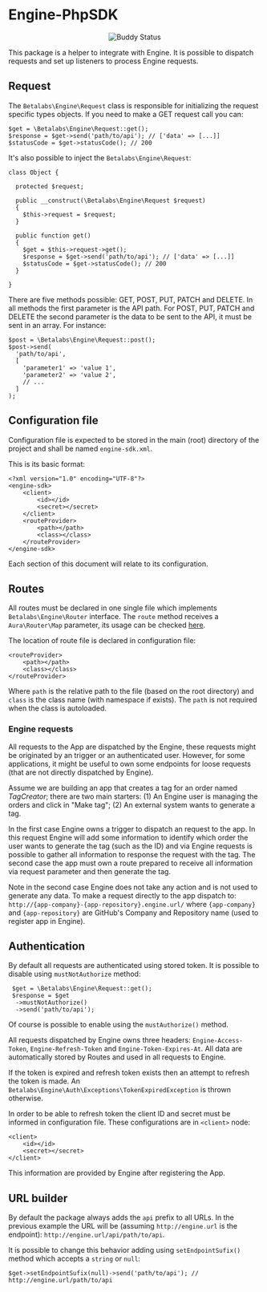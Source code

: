 # Engine-PhpSDK

<p align="center">
<img src="https://app.buddy.works/betalabs/engine-phpsdk/pipelines/pipeline/59763/badge.svg?token=7694a41867a494d5be5dd61a675f7e43fc18c053ab9c6091a392ce111cd03de5" alt="Buddy Status"/>
</p>

This package is a helper to integrate with Engine. It is possible to dispatch requests and set up listeners to process Engine requests.

## Request

The ```Betalabs\Engine\Request``` class is responsible for initializing the request specific types objects. If you need to make a GET request call you can:

```
$get = \Betalabs\Engine\Request::get();
$response = $get->send('path/to/api'); // ['data' => [...]]
$statusCode = $get->statusCode(); // 200
```

It's also possible to inject the ```Betalabs\Engine\Request```:

```
class Object {

  protected $request;
  
  public __construct(\Betalabs\Engine\Request $request)
  {
    $this->request = $request;
  }
  
  public function get()
  {
    $get = $this->request->get();
    $response = $get->send('path/to/api'); // ['data' => [...]]
    $statusCode = $get->statusCode(); // 200
  }

}
```
There are five methods possible: GET, POST, PUT, PATCH and DELETE. In all methods the first parameter is the API path. For POST, PUT, PATCH and DELETE the second parameter is the data to be sent to the API, it must be sent in an array. For instance:

```
$post = \Betalabs\Engine\Request::post();
$post->send(
  'path/to/api',
  [
    'parameter1' => 'value 1',
    'parameter2' => 'value 2',
    // ...
  ]
);
```

## Configuration file

Configuration file is expected to be stored in the main (root) directory of the project and shall be named ```engine-sdk.xml```.

This is its basic format:
```
<?xml version="1.0" encoding="UTF-8"?>
<engine-sdk>
    <client>
        <id></id>
        <secret></secret>
    </client>
    <routeProvider>
        <path></path>
        <class></class>
    </routeProvider>
</engine-sdk>
```

Each section of this document will relate to its configuration.

## Routes

All routes must be declared in one single file which implements ```Betalabs\Engine\Router``` interface. The ```route``` method receives a ```Aura\Router\Map``` parameter, its usage can be checked <a href="https://github.com/auraphp/Aura.Router/blob/3.x/docs/defining-routes.md" target="_blank">here</a>.

The location of route file is declared in configuration file:

```
<routeProvider>
    <path></path>
    <class></class>
</routeProvider>
```

Where ```path``` is the relative path to the file (based on the root directory) and ```class``` is the class name (with namespace if exists). The ```path``` is not required when the class is autoloaded.

### Engine requests

All requests to the App are dispatched by the Engine, these requests might be originated by an trigger or an authenticated user. However, for some applications, it might be useful to own some endpoints for loose requests (that are not directly dispatched by Engine).

Assume we are building an app that creates a tag for an order named <i>TagCreator</i>; there are two main starters:
(1) An Engine user is managing the orders and click in "Make tag";
(2) An external system wants to generate a tag.

In the first case Engine owns a trigger to dispatch an request to the app. In this request Engine will add some information to identify which order the user wants to generate the tag (such as the ID) and via Engine requests is possible to gather all information to response the request with the tag. The second case the app must own a route prepared to receive all information via request parameter and then generate the tag.

Note in the second case Engine does not take any action and is not used to generate any data. To make a request directly to the app dispatch to: ```http://{app-company}-{app-repository}.engine.url/``` where ```{app-company}``` and ```{app-repository}``` are GitHub's Company and Repository name (used to register app in Engine).

## Authentication

By default all requests are authenticated using stored token. It is possible to disable using ```mustNotAuthorize``` method:

```
 $get = \Betalabs\Engine\Request::get();
 $response = $get
  ->mustNotAuthorize()
  ->send('path/to/api');
```

Of course is possible to enable using the ```mustAuthorize()``` method.

All requests dispatched by Engine owns three headers: ```Engine-Access-Token```, ```Engine-Refresh-Token``` and ```Engine-Token-Expires-At```. All data are automatically stored by Routes and used in all requests to Engine.

If the token is expired and refresh token exists then an attempt to refresh the token is made. An ```Betalabs\Engine\Auth\Exceptions\TokenExpiredException``` is thrown otherwise.

In order to be able to refresh token the client ID and secret must be informed in configuration file. These configurations are in ```<client>``` node:

```
<client>
    <id></id>
    <secret></secret>
</client>
```

This information are provided by Engine after registering the App.

## URL builder

By default the package always adds the ```api``` prefix to all URLs. In the previous example the URL will be (assuming ```http://engine.url``` is the endpoint): ```http://engine.url/api/path/to/api```.

It is possible to change this behavior adding using ```setEndpointSufix()``` method which accepts a ```string``` or ```null```:

```
$get->setEndpointSufix(null)->send('path/to/api'); // http://engine.url/path/to/api
```
